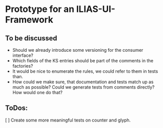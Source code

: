 # Prototype for an ILIAS-UI-Framework

## To be discussed

* Should we already introduce some versioning for the consumer interface?
* Which fields of the KS entries should be part of the comments in the factories?
* It would be nice to enumerate the rules, we could refer to them in tests than.
* How could we make sure, that documentation and tests match up as much
  as possible? Could we generate tests from comments directly? How would one
  do that?

## ToDos:

[ ] Create some more meaningful tests on counter and glyph.